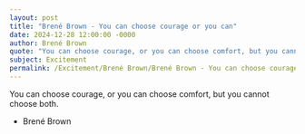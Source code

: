 ```yaml
---
layout: post
title: "Brené Brown - You can choose courage or you can"
date: 2024-12-28 12:00:00 -0000
author: Brené Brown
quote: "You can choose courage, or you can choose comfort, but you cannot choose both."
subject: Excitement
permalink: /Excitement/Brené Brown/Brené Brown - You can choose courage or you can
---
```


You can choose courage, or you can choose comfort, but you cannot choose both.

- Brené Brown
